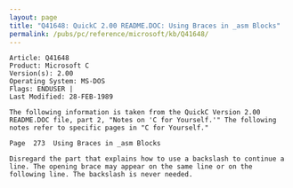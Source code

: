 ```yaml
---
layout: page
title: "Q41648: QuickC 2.00 README.DOC: Using Braces in _asm Blocks"
permalink: /pubs/pc/reference/microsoft/kb/Q41648/
---
```


	Article: Q41648
	Product: Microsoft C
	Version(s): 2.00
	Operating System: MS-DOS
	Flags: ENDUSER |
	Last Modified: 28-FEB-1989
	
	The following information is taken from the QuickC Version 2.00
	README.DOC file, part 2, "Notes on 'C for Yourself.'" The following
	notes refer to specific pages in "C for Yourself."
	
	Page  273  Using Braces in _asm Blocks
	
	Disregard the part that explains how to use a backslash to continue a
	line. The opening brace may appear on the same line or on the
	following line. The backslash is never needed.
